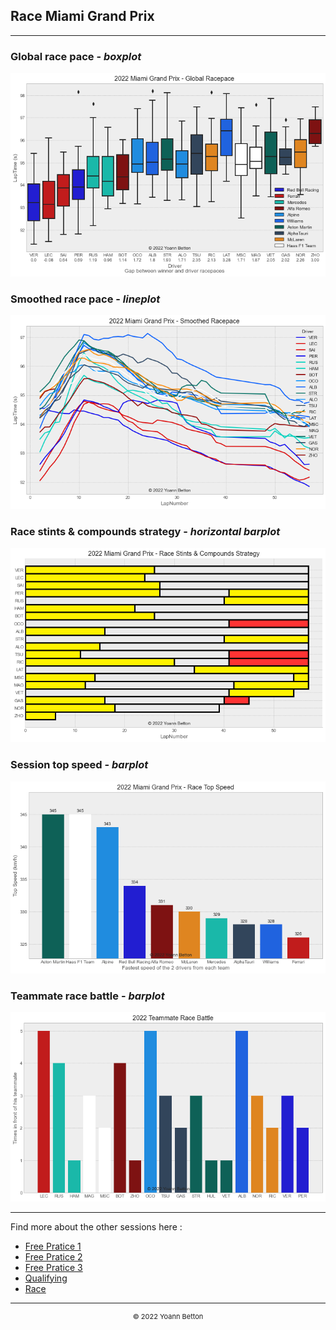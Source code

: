 ## Race Miami Grand Prix

---

### Global race pace - *boxplot*

<img src="/output/2022-05-08_Miami_Grand_Prix/global_racepace_white.png?raw=true"/>

### Smoothed race pace - *lineplot*

<img src="/output/2022-05-08_Miami_Grand_Prix/smoothed_racepace_white.png?raw=true"/>

### Race stints & compounds strategy - *horizontal barplot*

<img src="/output/2022-05-08_Miami_Grand_Prix/race_stints_compounds_stategy_white.png?raw=true"/>

### Session top speed - *barplot*

<img src="/output/2022-05-08_Miami_Grand_Prix/topspeed_race_white.png?raw=true"/>

### Teammate race battle - *barplot*

<img src="/output/2022-05-08_Miami_Grand_Prix/teammates_race_battle_white.png?raw=true"/>

--- 

Find more about the other sessions here :
  - [Free Pratice 1](/page/FP1/2022-05-08_Miami_Grand_Prix)  
  - [Free Pratice 2](/page/FP2/2022-05-08_Miami_Grand_Prix) 
  - [Free Pratice 3](/page/FP3/2022-05-08_Miami_Grand_Prix)
  - [Qualifying](/page/Qualifying/2022-05-08_Miami_Grand_Prix) 
  - [Race](/page/Race/2022-05-08_Miami_Grand_Prix)

---

<div style="text-align: center">
  <p style="font-size:11px">&copy; 2022 Yoann Betton</p>
</div>

<!-- ---

<p style="font-size:11px">Page generated from <a href="https://github.com/yoannbtn/yoannbtn.github.io">github.com/yoannbtn</a>.</p> -->